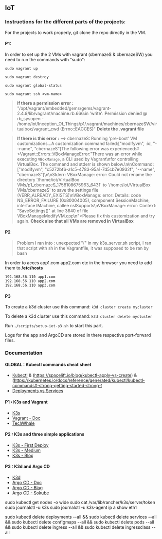 ## IoT

### Instructions for the different parts of the projects:

For the projects to work properly, git clone the repo directly in the VM.

#### P1:

In order to set up the 2 VMs with vagrant (cbernazeS & cbernazeSW) you need to run the commands with "sudo":

`sudo vagrant up`

`sudo vagrant destroy`

`sudo vagrant global-status`

`sudo vagrant ssh <vm-name>`

> **If there a permission error :** "/opt/vagrant/embedded/gems/gems/vagrant-2.4.9/lib/vagrant/machine.rb:666:in 'write': Permission denied @ rb_sysopen - /home/iot/Inception_Of_Things/p1/.vagrant/machines/cbernazeSW/virtualbox/vagrant_cwd (Errno::EACCES)"
> **Delete the .vagrant file**

> **If there is this error :**
> ==> cbernazeS: Running 'pre-boot' VM customizations...A customization command failed:["modifyvm", :id, "--name", "cbernazeS"]The following error was experienced:#<Vagrant::Errors::VBoxManageError:"There was an error while executing `VBoxManage`, a CLI used by Vagrant\nfor controlling VirtualBox. The command and stderr is shown below.\n\nCommand: [\"modifyvm\", \"c5272bf6-a1c5-4783-95a1-7d5cb7e0932f\", \"--name\", \"cbernazeS\"]\n\nStderr: VBoxManage: error: Could not rename the directory '/home/iot/VirtualBox VMs/p1_cbernazeS_1758108675963_6431' to '/home/iot/VirtualBox VMs/cbernazeS' to save the settings file (VERR_ALREADY_EXISTS)\nVBoxManage: error: Details: code NS_ERROR_FAILURE (0x80004005), component SessionMachine, interface IMachine, callee nsISupports\nVBoxManage: error: Context: \"SaveSettings()\" at line 3640 of file VBoxManageModifyVM.cpp\n">Please fix this customization and try again.
> **Check also that all VMs are removed in VirtualBox**


#### P2

> Problem I ran into : unexpected "(" in my k3s_server.sh script, I ran that script with sh in the Vagrantfile, it was supposed to be ran by bash

In order to acces app1.com app2.com etc in the browser you need to add them to **/etc/hosts**
```
192.168.56.110 app1.com
192.168.56.110 app2.com
192.168.56.110 app3.com
```

#### P3

To create a k3d cluster use this command:
```k3d cluster create mycluster```

To delete a k3d cluster use this command:
```k3d cluster delete mycluster```

Run ```./scripts/setup-iot-p3.sh``` to start this part.

Logs for the app and ArgoCD are stored in there respective port-forward files.

### Documentation
#### GLOBAL : Kubectl commands cheat sheet
- [Kubectl](https://spacelift.io/blog/kubernetes-cheat-sheet) & (https://spacelift.io/blog/kubectl-apply-vs-create) & (https://kubernetes.io/docs/reference/generated/kubectl/kubectl-commands#-strong-getting-started-strong-)
- [Deployments vs Services](https://zeet.co/blog/kubernetes-service-vs-deployment)

#### P1 : K3s and Vagrant
- [K3s](https://docs.k3s.io/)
- [Vagrant - Doc](https://developer.hashicorp.com/vagrant/tutorials/getting-started?product_intent=vagrant)
- [TechWhale](https://www.youtube.com/watch?v=5-PGV-r_684&pp=ygUYdmFncmFudCBjb21tZW50IHV0aWxpc2Vy)

#### P2 : K3s and three simple applications
- [K3s - First Deploy](https://k33g.gitlab.io/articles/2020-02-21-K3S-02-FIRST-DEPLOY.html)
- [K3s - Medium](https://medium.com/@samanazizi/how-to-deploy-a-simple-static-html-project-on-k3s-322667967ed4)
- [K3s - Blog](https://www.jeffgeerling.com/blog/2022/quick-hello-world-http-deployment-testing-k3s-and-traefik)

#### P3 : K3d and Argo CD
- [K3d](https://k3d.io/stable/)
- [Argo CD - Doc](https://argo-cd.readthedocs.io/en/stable/)
- [Argo CD - Blog](https://une-tasse-de.cafe/blog/argocd/)
- [Argo CD - Sokube](https://www.sokube.io/en/blog/gitops-on-a-laptop-with-k3d-and-argocd-en)


sudo kubectl get nodes -o wide
sudo cat /var/lib/rancher/k3s/server/token
sudo journalctl -u k3s
sudo journalctl -u k3s-agent
ip a show eth1

sudo kubectl delete deployments --all && sudo kubectl delete services --all && sudo kubectl delete configmaps --all && sudo kubectl delete pods --all && sudo kubectl delete ingress --all && sudo kubectl delete ingressclass --all
